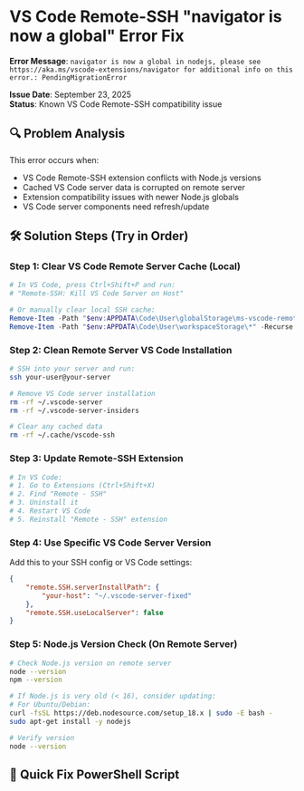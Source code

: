 # VS Code Remote-SSH "navigator is now a global" Error Fix

**Error Message**: `navigator is now a global in nodejs, please see https://aka.ms/vscode-extensions/navigator for additional info on this error.: PendingMigrationError`

**Issue Date**: September 23, 2025  
**Status**: Known VS Code Remote-SSH compatibility issue

## 🔍 Problem Analysis

This error occurs when:

- VS Code Remote-SSH extension conflicts with Node.js versions
- Cached VS Code server data is corrupted on remote server
- Extension compatibility issues with newer Node.js globals
- VS Code server components need refresh/update

## 🛠️ Solution Steps (Try in Order)

### Step 1: Clear VS Code Remote Server Cache (Local)

```powershell
# In VS Code, press Ctrl+Shift+P and run:
# "Remote-SSH: Kill VS Code Server on Host"

# Or manually clear local SSH cache:
Remove-Item -Path "$env:APPDATA\Code\User\globalStorage\ms-vscode-remote.remote-ssh\vscode-ssh-host-*" -Recurse -Force -ErrorAction SilentlyContinue
Remove-Item -Path "$env:APPDATA\Code\User\workspaceStorage\*" -Recurse -Force -ErrorAction SilentlyContinue
```

### Step 2: Clean Remote Server VS Code Installation

```bash
# SSH into your server and run:
ssh your-user@your-server

# Remove VS Code server installation
rm -rf ~/.vscode-server
rm -rf ~/.vscode-server-insiders

# Clear any cached data
rm -rf ~/.cache/vscode-ssh
```

### Step 3: Update Remote-SSH Extension

```powershell
# In VS Code:
# 1. Go to Extensions (Ctrl+Shift+X)
# 2. Find "Remote - SSH"
# 3. Uninstall it
# 4. Restart VS Code
# 5. Reinstall "Remote - SSH" extension
```

### Step 4: Use Specific VS Code Server Version

Add this to your SSH config or VS Code settings:

```json
{
    "remote.SSH.serverInstallPath": {
        "your-host": "~/.vscode-server-fixed"
    },
    "remote.SSH.useLocalServer": false
}
```

### Step 5: Node.js Version Check (On Remote Server)

```bash
# Check Node.js version on remote server
node --version
npm --version

# If Node.js is very old (< 16), consider updating:
# For Ubuntu/Debian:
curl -fsSL https://deb.nodesource.com/setup_18.x | sudo -E bash -
sudo apt-get install -y nodejs

# Verify version
node --version
```

## 🚀 Quick Fix PowerShell Script
